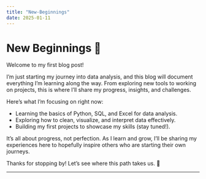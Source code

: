 ```yaml
---
title: "New-Beginnings"
date: 2025-01-11
---
```

# New Beginnings 🌟  

Welcome to my first blog post!  

I’m just starting my journey into data analysis, and this blog will document everything I’m learning along the way. From exploring new tools to working on projects, this is where I’ll share my progress, insights, and challenges.  

Here’s what I’m focusing on right now:
- Learning the basics of Python, SQL, and Excel for data analysis.  
- Exploring how to clean, visualize, and interpret data effectively.  
- Building my first projects to showcase my skills (stay tuned!).  

It’s all about progress, not perfection. As I learn and grow, I’ll be sharing my experiences here to hopefully inspire others who are starting their own journeys.  

Thanks for stopping by! Let’s see where this path takes us. 🚀  

---
